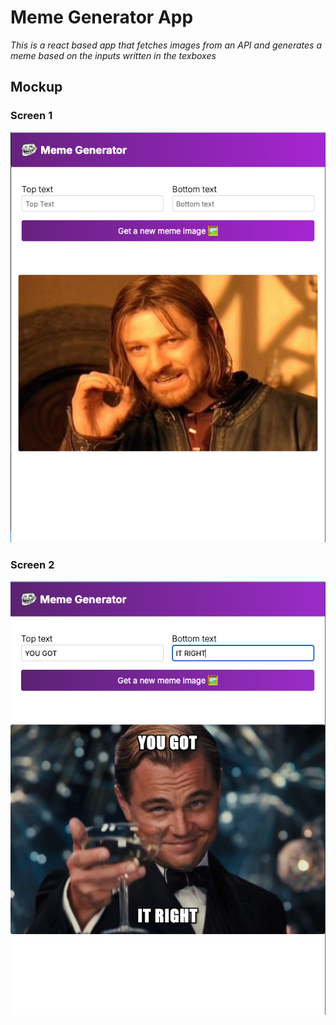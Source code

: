 # Meme Generator App

*This is a react based app that fetches images from an API and generates a meme based on the inputs written in the texboxes*

## Mockup

### Screen 1
<p>
<img src = "./mockup/meme1.png"/>
</p>

### Screen 2
<p>
<img src = "./mockup/meme2.png"/>
</p>

